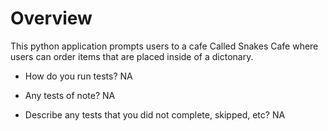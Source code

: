 # Overview
This python application prompts users to a cafe Called Snakes Cafe where users can order items that are placed inside of a dictonary. 


- How do you run tests?
NA

- Any tests of note?
NA

- Describe any tests that you did not complete, skipped, etc?
NA
